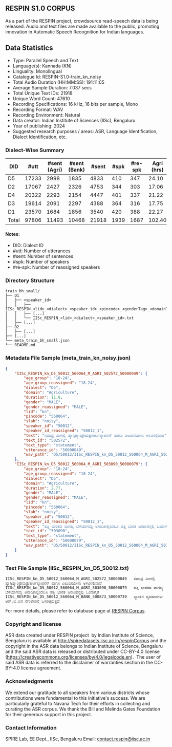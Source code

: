 ## RESPIN S1.0 CORPUS ##

As a part of the RESPIN project, crowdsource read-speech data is being released. Audio and text files
are made available to the public, promoting innovation in Automatic Speech Recognition for Indian languages.

## Data Statistics ##

- Type: Parallel Speech and Text
- Language(s): Kannada (KN)
- Linguality: Monolingual
- Catalogue Id: RESPIN-S1.0-train_kn_noisy
- Total Audio Duration (HH:MM:SS): 191:11:05
- Average Sample Duration: 7.037 secs
- Total Unique Text IDs: 21918
- Unique Word Count: 47610
- Recording Specifications: 16 kHz, 16 bits per sample, Mono
- Recording Format: WAV
- Recording Environment: Natural
- Data creator: Indian Institute of Sciences (IISc), Bengaluru
- Year of publishing: 2024
- Suggested research purposes / areas: ASR, Language Identification, Dialect Identification, etc.

### Dialect-Wise Summary ###
| DID   | #utt | #sent (Agri) | #sent (Bank) | #sent | #spk | #re-spk | Agri (hrs) | Bank (hrs) | Total (hrs) |
|-------|------|--------------|--------------|-------|------|---------|------------|------------|-------------|
| D5 | 17233 | 2998 | 1835 | 4833 | 410 | 347 | 24.10 | 12.41 | 36.51 |
| D2 | 17067 | 2427 | 2326 | 4753 | 344 | 303 | 17.06 | 15.57 | 32.62 |
| D4 | 20322 | 2293 | 2154 | 4447 | 401 | 337 | 21.22 | 17.80 | 39.02 |
| D3 | 19614 | 2091 | 2297 | 4388 | 364 | 316 | 17.75 | 20.48 | 38.23 |
| D1 | 23570 | 1684 | 1856 | 3540 | 420 | 388 | 22.27 | 22.53 | 44.80 |
| Total | 97806 | 11493 | 10468 | 21918 | 1939 | 1687 | 102.40 | 88.78 | 191.18 |



#### Notes:
- DID: Dialect ID
- #utt: Number of utterances
- #sent: Number of sentences
- #spk: Number of speakers
- #re-spk: Number of reassigned speakers

### Directory Structure ###
```
train_bh_small/
├── D1
│   ├── <speaker_id>
│   │   ├── IISc_RESPIN_<lid>_<dialect>_<speaker_id>_<pincode>_<genderTag>_<domainTag>_<text_id>_<uttid>.wav
│   │   ├── [...]
│   │   └── IISc_RESPIN_<lid>_<dialect>_<speaker_id>.txt
│   ├── [...]
├── D2
│   ├── [...]
├── [...]
└── meta_train_bh_small.json
└── README.md
```

### Metadata File Sample (meta_train_kn_noisy.json) ###

```json
{
    "IISc_RESPIN_kn_D5_50012_560064_M_AGRI_502572_50000049": {
        "age_group": "18-24",
        "age_group_reassigned": "18-24",
        "dialect": "D5",
        "domain": "Agriculture",
        "duration": 11.8,
        "gender": "MALE",
        "gender_reassigned": "MALE",
        "lid": "kn",
        "pincode": "560064",
        "slab": "noisy",
        "speaker_id": "50012",
        "speaker_id_reassigned": "50012_1",
        "text": "ಸಮುದ್ರ ಮೀನಲ್ಲಿ ಹ್ಯಾಗ್ಫಿಶ್ಲ್ಯಾಂಪ್ರೇಮತ್ತುಕಾರ್ಟಿಲ್ಯಾಜಿನಸ್ ಹಾಗೂ ಎಲುಬಿನಮೀನು ಅಳಿವಿನಲ್ಲಿದಾವೆ",
        "text_id": "502572",
        "text_type": "statement",
        "utterance_id": "50000049",
        "wav_path": "D5/50012/IISc_RESPIN_kn_D5_50012_560064_M_AGRI_502572_50000049.wav"
    },
    "IISc_RESPIN_kn_D5_50012_560064_M_AGRI_503090_50000079": {
        "age_group": "18-24",
        "age_group_reassigned": "18-24",
        "dialect": "D5",
        "domain": "Agriculture",
        "duration": 2.77,
        "gender": "MALE",
        "gender_reassigned": "MALE",
        "lid": "kn",
        "pincode": "560064",
        "slab": "noisy",
        "speaker_id": "50012",
        "speaker_id_reassigned": "50012_1",
        "text": "ಹತ್ತಿ ಭಾರತದ ವಾಣಿಜ್ಯ ಬೆಳೆಯಾಗಯ್ತೆ ಅನಾದಿಕಾಲ್ದಿಂದಲೂ ಹತ್ತಿ ಭಾರತ ಜನಜೀವನ್ದಲ್ಲಿ ಒಂದಾಗೈತೆ",
        "text_id": "503090",
        "text_type": "statement",
        "utterance_id": "50000079",
        "wav_path": "D5/50012/IISc_RESPIN_kn_D5_50012_560064_M_AGRI_503090_50000079.wav"
    }
}
```

### Text File Sample (IISc_RESPIN_kn_D5_50012.txt) ###
```
IISc_RESPIN_kn_D5_50012_560064_M_AGRI_502572_50000049	ಸಮುದ್ರ ಮೀನಲ್ಲಿ ಹ್ಯಾಗ್ಫಿಶ್ಲ್ಯಾಂಪ್ರೇಮತ್ತುಕಾರ್ಟಿಲ್ಯಾಜಿನಸ್ ಹಾಗೂ ಎಲುಬಿನಮೀನು ಅಳಿವಿನಲ್ಲಿದಾವೆ
IISc_RESPIN_kn_D5_50012_560064_M_AGRI_503090_50000079	ಹತ್ತಿ ಭಾರತದ ವಾಣಿಜ್ಯ ಬೆಳೆಯಾಗಯ್ತೆ ಅನಾದಿಕಾಲ್ದಿಂದಲೂ ಹತ್ತಿ ಭಾರತ ಜನಜೀವನ್ದಲ್ಲಿ ಒಂದಾಗೈತೆ
IISc_RESPIN_kn_D5_50012_560064_M_BANK_500873_50000739	ಬ್ಯಾಂಕಿನ ವ್ಯವಹಾರಗಳು ಆರ್.ಬಿ.ಐನ ರೆಗುಲೇಷನ್ಗೆ ಒಳಪಟ್ಟಿರುತ್ತದೆ
```

For more details, please refer to database page at [RESPIN Corpus](http://spiredatasets.iisc.ac.in/respinCorpus).

### Copyright and license ###

ASR data created under RESPIN project  by Indian Institute of Science, Bengaluru is available
at http://spiredatasets.iisc.ac.in/respinCorpus and the copyright in the ASR data belongs to
Indian Institute of Science, Bengaluru and the said ASR data is released or distributed under
CC-BY-4.0 license (https://creativecommons.org/licenses/by/4.0/legalcode.en).  The user of
said ASR data is referred to the disclaimer of warranties section in the CC-BY-4.0 license
agreement.


### Acknowledgments ###

We extend our gratitude to all speakers from various districts whose contributions were fundamental to this initiative's success.
We are particularly grateful to Navana Tech for their efforts in collecting and curating the ASR corpus.
We thank the Bill and Melinda Gates Foundation for their generous support in this project.

### Contact Information ###

SPIRE Lab, EE Dept., IISc, Bengaluru
Email: contact.respin@iisc.ac.in